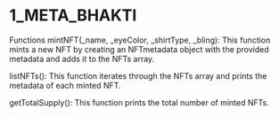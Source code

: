 # 1_META_BHAKTI

Functions
mintNFT(_name, _eyeColor, _shirtType, _bling): This function mints a new NFT by creating an NFTmetadata object with the provided metadata and adds it to the NFTs array.

listNFTs(): This function iterates through the NFTs array and prints the metadata of each minted NFT.

getTotalSupply(): This function prints the total number of minted NFTs.

